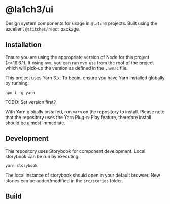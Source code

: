 # @la1ch3/ui

Design system components for usage in `@la1ch3` projects. Built using the excellent `@stitches/react` package.

## Installation

Ensure you are using the appropriate version of Node for this project (>=16.6.1). If using `nvm`, you can run `nvm use` from the root of the project which will pick-up the version as defined in the `.nvmrc` file.

This project uses Yarn 3.x. To begin, ensure you have Yarn installed globally by running:

```
npm i -g yarn
```

TODO: Set version first?

With Yarn globally installed, run `yarn` on the repository to install. Please note that the repository uses the Yarn Plug-n-Play feature, therefore install should be almost immediate.

## Development

This repository uses Storybook for component development. Local storybook can be run by executing:

```
yarn storybook
```

The local instance of storybook should open in your default browser. New stories can be added/modified in the `src/stories` folder.

## Build
